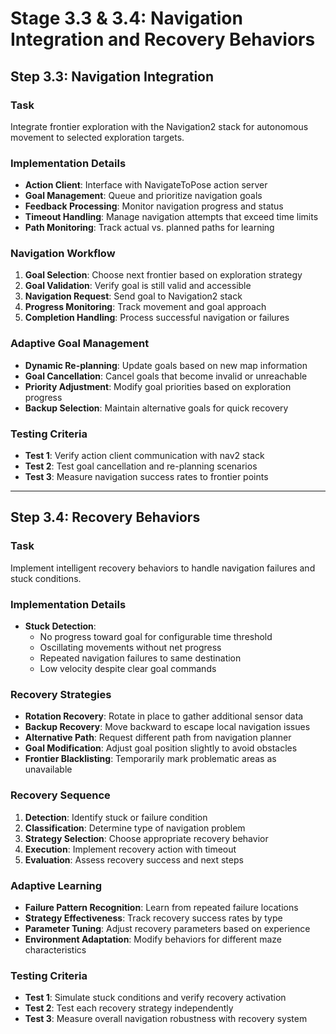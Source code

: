 # Stage 3.3 & 3.4: Navigation Integration and Recovery Behaviors

## Step 3.3: Navigation Integration

### Task
Integrate frontier exploration with the Navigation2 stack for autonomous movement to selected exploration targets.

### Implementation Details
- **Action Client**: Interface with NavigateToPose action server
- **Goal Management**: Queue and prioritize navigation goals
- **Feedback Processing**: Monitor navigation progress and status
- **Timeout Handling**: Manage navigation attempts that exceed time limits
- **Path Monitoring**: Track actual vs. planned paths for learning

### Navigation Workflow
1. **Goal Selection**: Choose next frontier based on exploration strategy
2. **Goal Validation**: Verify goal is still valid and accessible
3. **Navigation Request**: Send goal to Navigation2 stack
4. **Progress Monitoring**: Track movement and goal approach
5. **Completion Handling**: Process successful navigation or failures

### Adaptive Goal Management
- **Dynamic Re-planning**: Update goals based on new map information
- **Goal Cancellation**: Cancel goals that become invalid or unreachable
- **Priority Adjustment**: Modify goal priorities based on exploration progress
- **Backup Selection**: Maintain alternative goals for quick recovery

### Testing Criteria
- **Test 1**: Verify action client communication with nav2 stack
- **Test 2**: Test goal cancellation and re-planning scenarios
- **Test 3**: Measure navigation success rates to frontier points

---

## Step 3.4: Recovery Behaviors

### Task
Implement intelligent recovery behaviors to handle navigation failures and stuck conditions.

### Implementation Details
- **Stuck Detection**:
  - No progress toward goal for configurable time threshold
  - Oscillating movements without net progress
  - Repeated navigation failures to same destination
  - Low velocity despite clear goal commands

### Recovery Strategies
- **Rotation Recovery**: Rotate in place to gather additional sensor data
- **Backup Recovery**: Move backward to escape local navigation issues
- **Alternative Path**: Request different path from navigation planner
- **Goal Modification**: Adjust goal position slightly to avoid obstacles
- **Frontier Blacklisting**: Temporarily mark problematic areas as unavailable

### Recovery Sequence
1. **Detection**: Identify stuck or failure condition
2. **Classification**: Determine type of navigation problem
3. **Strategy Selection**: Choose appropriate recovery behavior
4. **Execution**: Implement recovery action with timeout
5. **Evaluation**: Assess recovery success and next steps

### Adaptive Learning
- **Failure Pattern Recognition**: Learn from repeated failure locations
- **Strategy Effectiveness**: Track recovery success rates by type
- **Parameter Tuning**: Adjust recovery parameters based on experience
- **Environment Adaptation**: Modify behaviors for different maze characteristics

### Testing Criteria
- **Test 1**: Simulate stuck conditions and verify recovery activation
- **Test 2**: Test each recovery strategy independently
- **Test 3**: Measure overall navigation robustness with recovery system
